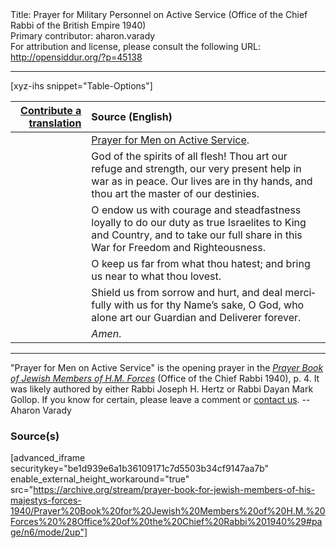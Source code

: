 <html>
<head></head>
<body>
Title: Prayer for Military Personnel on Active Service (Office of the Chief Rabbi of the British Empire 1940)<br />
Primary contributor: aharon.varady<br />
For attribution and license, please consult the following URL: <a href="http://opensiddur.org/?p=45138">http://opensiddur.org/?p=45138</a>
<p />
<hr />

[xyz-ihs snippet="Table-Options"]<table style="margin-left: auto; margin-right: auto;" class="draggable">
<thead><tr><th id="x" style="text-align: right;"><a href="/translate/">Contribute a translation</a></th><th style="text-align: left;">Source (English)</th></tr></thead>
<tbody>
<tr><td style="vertical-align:top;">
<div class="liturgy" lang="he" style="text-align: right;">

</div></td>

<td style="vertical-align:top;">
<div class="english" lang="en" style="text-align: left;">
<u>Prayer for Men on Active Service</u>.
</div></td></tr>


<tr><td style="vertical-align:top;">
<div class="liturgy" lang="he" style="text-align: right;">

</div></td>

<td style="vertical-align:top;">
<div class="english" lang="en" style="text-align: left;">
God of the spirits of all flesh! 
Thou art our refuge and strength, 
our very present help in war as in peace. 
Our lives are in thy hands, 
and thou art the master of our destinies. 
</div></td></tr>


<tr><td style="vertical-align:top;">
<div class="liturgy" lang="he" style="text-align: right;">

</div></td>

<td style="vertical-align:top;">
<div class="english" lang="en" style="text-align: left;">
O endow us with courage and steadfastness 
loyally to do our duty as true Israelites to King and Country, 
and to take our full share in this War for Freedom and Righteousness. 
</div></td></tr>


<tr><td style="vertical-align:top;">
<div class="liturgy" lang="he" style="text-align: right;">

</div></td>

<td style="vertical-align:top;">
<div class="english" lang="en" style="text-align: left;">
O keep us far from what thou hatest; 
and bring us near to what thou lovest. 
</div></td></tr>


<tr><td style="vertical-align:top;">
<div class="liturgy" lang="he" style="text-align: right;">

</div></td>

<td style="vertical-align:top;">
<div class="english" lang="en" style="text-align: left;">
Shield us from sorrow and hurt, 
and deal mercifully with us for thy Name’s sake, O God, 
who alone art our Guardian and Deliverer forever. 
</div></td></tr>


<tr><td style="vertical-align:top;">
<div class="liturgy" lang="he" style="text-align: right;">

</div></td>

<td style="vertical-align:top;">
<div class="english" lang="en" style="text-align: left;">
<em>Amen</em>.
</div></td></tr>
</tbody></table>

<hr />

"Prayer for Men on Active Service" is the opening prayer in the <em><a href="/?p=45129">Prayer Book of Jewish Members of H.M. Forces</a></em> (Office of the Chief Rabbi 1940), p. 4. It was likely authored by either Rabbi Joseph H. Hertz or Rabbi Dayan Mark Gollop. If you know for certain, please leave a comment or <a href="/contact/">contact us</a>. --Aharon Varady

<h3>Source(s)</h3>

[advanced_iframe securitykey="be1d939e6a1b36109171c7d5503b34cf9147aa7b" enable_external_height_workaround="true" src="https://archive.org/stream/prayer-book-for-jewish-members-of-his-majestys-forces-1940/Prayer%20Book%20for%20Jewish%20Members%20of%20H.M.%20Forces%20%28Office%20of%20the%20Chief%20Rabbi%201940%29#page/n6/mode/2up"]

&nbsp;
</body>
</html>